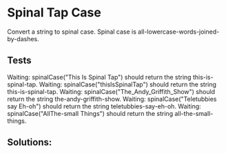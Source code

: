 # Spinal Tap Case

Convert a string to spinal case. Spinal case is all-lowercase-words-joined-by-dashes.

## Tests

Waiting: spinalCase("This Is Spinal Tap") should return the string this-is-spinal-tap.
Waiting: spinalCase("thisIsSpinalTap") should return the string this-is-spinal-tap.
Waiting: spinalCase("The_Andy_Griffith_Show") should return the string the-andy-griffith-show.
Waiting: spinalCase("Teletubbies say Eh-oh") should return the string teletubbies-say-eh-oh.
Waiting: spinalCase("AllThe-small Things") should return the string all-the-small-things.

## Solutions:
